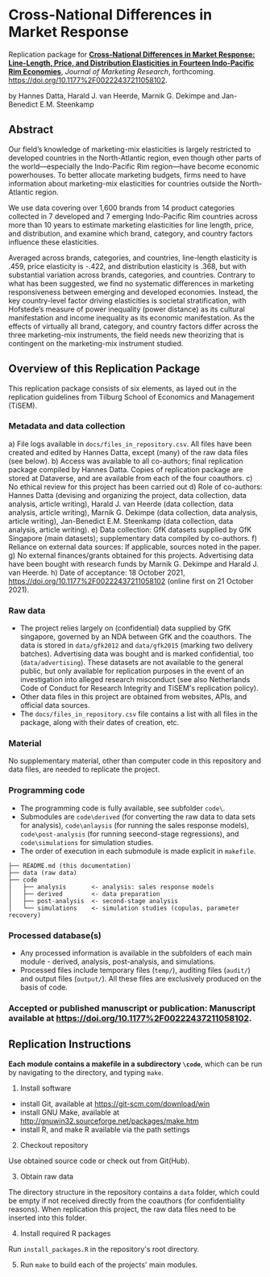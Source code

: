 # Cross-National Differences in Market Response

Replication package for [__Cross-National Differences in Market Response: Line-Length, Price, and Distribution Elasticities in Fourteen Indo-Pacific Rim Economies__](https://doi.org/10.1177%2F00222437211058102), *Journal of Marketing Research*, forthcoming. https://doi.org/10.1177%2F00222437211058102.

by Hannes Datta, Harald J. van Heerde, Marnik G. Dekimpe and Jan-Benedict E.M. Steenkamp

## Abstract

Our field’s knowledge of marketing-mix elasticities is largely restricted to developed countries in the North-Atlantic region, even though other parts of the world—especially the Indo-Pacific Rim region—have become economic powerhouses. To better allocate marketing budgets, firms need to have information about marketing-mix elasticities for countries outside the North-Atlantic region. 

We use data covering over 1,600 brands from 14 product categories collected in 7 developed and 7 emerging Indo-Pacific Rim countries across more than 10 years to estimate marketing elasticities for line length, price, and distribution, and examine which brand, category, and country factors influence these elasticities. 

Averaged across brands, categories, and countries, line-length elasticity is .459, price elasticity is -.422, and distribution elasticity is .368, but with substantial variation across brands, categories, and countries. Contrary to what has been suggested, we find no systematic differences in marketing responsiveness between emerging and developed economies. Instead, the key country-level factor driving elasticities is societal stratification, with Hofstede’s measure of power inequality (power distance) as its cultural manifestation and income inequality as its economic manifestation. As the effects of virtually all brand, category, and country factors differ across the three marketing-mix instruments, the field needs new theorizing that is contingent on the marketing-mix instrument studied.

## Overview of this Replication Package

This replication package consists of six elements, as layed out in the replication guidelines from Tilburg School of Economics and Management (TiSEM). 

### Metadata and data collection

a) File logs available in `docs/files_in_repository.csv`. All files have been created and edited by Hannes Datta, except (many) of the raw data files (see below).
b) Access was available to all co-authors; final replication package compiled by Hannes Datta. Copies of replication package are stored at Dataverse, and are available from each of the four coauthors.
c) No ethical review for this project has been carried out
d) Role of co-authors: Hannes Datta (devising and organizing the project, data collection, data analysis, article writing), Harald J. van Heerde (data collection, data analysis, article writing), Marnik G. Dekimpe (data collection, data analysis, article writing), Jan-Benedict E.M. Steenkamp (data collection, data analysis, article writing).
e) Data collection: GfK datasets supplied by GfK Singapore (main datasets); supplementary data compiled by co-authors.
f) Reliance on external data sources: If applicable, sources noted in the paper.
g) No external finances/grants obtained for this projects. Advertising data have been bought with research funds by Marnik G. Dekimpe and Harald J. van Heerde.
h) Date of acceptance: 18 October 2021, https://doi.org/10.1177%2F00222437211058102 (online first on 21 October 2021).

### Raw data
- The project relies largely on (confidential) data supplied by GfK singapore, governed by an NDA between GfK and the coauthors. The data is stored in `data/gfk2012` and `data/gfk2015` (marking two delivery batches). Advertising data was bought and is marked confidential, too (`data/advertising`). These datasets are not available to the general public, but only available for replication purposes in the event of an investigation into alleged research misconduct (see also Netherlands Code of Conduct for Research Integrity and TiSEM's replication policy). 
- Other data files in this project are obtained from websites, APIs, and official data sources.
- The `docs/files_in_repository.csv` file contains a list with all files in the package, along with their dates of creation, etc. 

### Material

No supplementary material, other than computer code in this repository and data files, are needed to replicate the project.

### Programming code
- The programming code is fully available, see subfolder `code\`. 
- Submodules are `code\derived` (for converting the raw data to data sets for analysis), `code\anlaysis` (for running the sales response models), `code\post-analysis` (for running seecond-stage regressions), and `code\simulations` for simulation studies. 
- The order of execution in each submodule is made explicit in `makefile`. 


```
├── README.md (this documentation)
├── data (raw data)
├── code
│   ├── analysis       <- analysis: sales response models
│   ├── derived        <- data preparation
│   ├── post-analysis  <- second-stage analysis
│   └── simulations    <- simulation studies (copulas, parameter recovery)
```

### Processed database(s)

- Any processed information is available in the subfolders of each main module - derived, analysis, post-analysis, and simulations. 
- Processed files include temporary files (`temp/`), auditing files (`audit/`) and output files (`output/`). All these files are exclusively produced on the basis of code. 

### Accepted or published manuscript or publication: Manuscript available at https://doi.org/10.1177%2F00222437211058102.

## Replication Instructions

__Each module contains a makefile in a subdirectory `\code`__, which can be run by navigating to the directory, and typing `make`.

1. Install software

- install Git, available at https://git-scm.com/download/win
- install GNU Make, available at http://gnuwin32.sourceforge.net/packages/make.htm
- install R, and make R available via the path settings
    
2. Checkout repository

Use obtained source code or check out from Git(Hub).

3. Obtain raw data

The directory structure in the repository contains a `data` folder, which could be empty if not received directly from the coauthors (for confidentiality reasons). When replication this project, the raw data files need to be inserted into this folder.

4. Install required R packages

Run `install_packages.R` in the repository's root directory.

5. Run `make` to build each of the projects' main modules.
